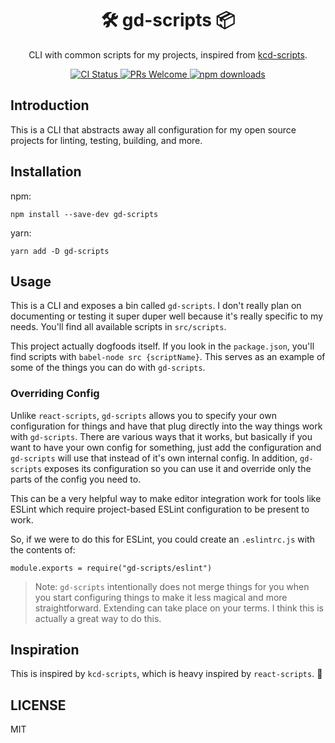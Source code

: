 <div align="center">
  <h1>🛠 gd-scripts 📦</h1>

  <p>CLI with common scripts for my projects, inspired from <a href="https://github.com/kentcdodds/kcd-scripts">kcd-scripts</a>.</p>
</div>

<p align="center">
  <a href="https://github.com/GabrielDuarteM/gd-scripts/actions?query=workflow%3ACI+branch%3Amaster">
    <img src="https://github.com/GabrielDuarteM/gd-scripts/workflows/CI/badge.svg" alt="CI Status">
  </a>
  <a href="http://makeapullrequest.com">
    <img src="https://img.shields.io/badge/PRs-welcome-brightgreen.svg" alt="PRs Welcome">
  </a>
  <a href="https://www.npmjs.com/package/gd-scripts">
    <img src="https://img.shields.io/npm/dw/gd-scripts.svg" alt="npm downloads">
  </a>
</p>

## Introduction

This is a CLI that abstracts away all configuration for my open source projects
for linting, testing, building, and more.

## Installation

npm:

```
npm install --save-dev gd-scripts
```

yarn:

```
yarn add -D gd-scripts
```

## Usage

This is a CLI and exposes a bin called `gd-scripts`. I don't really plan on
documenting or testing it super duper well because it's really specific to my
needs. You'll find all available scripts in `src/scripts`.

This project actually dogfoods itself. If you look in the `package.json`, you'll
find scripts with `babel-node src {scriptName}`. This serves as an example of some
of the things you can do with `gd-scripts`.

### Overriding Config

Unlike `react-scripts`, `gd-scripts` allows you to specify your own
configuration for things and have that plug directly into the way things work
with `gd-scripts`. There are various ways that it works, but basically if you
want to have your own config for something, just add the configuration and
`gd-scripts` will use that instead of it's own internal config. In addition,
`gd-scripts` exposes its configuration so you can use it and override only
the parts of the config you need to.

This can be a very helpful way to make editor integration work for tools like
ESLint which require project-based ESLint configuration to be present to work.

So, if we were to do this for ESLint, you could create an `.eslintrc.js` with the
contents of:

```
module.exports = require("gd-scripts/eslint")
```

> Note: `gd-scripts` intentionally does not merge things for you when you start
> configuring things to make it less magical and more straightforward. Extending
> can take place on your terms. I think this is actually a great way to do this.

## Inspiration

This is inspired by `kcd-scripts`, which is heavy inspired by `react-scripts`. 🤷

## LICENSE

MIT
